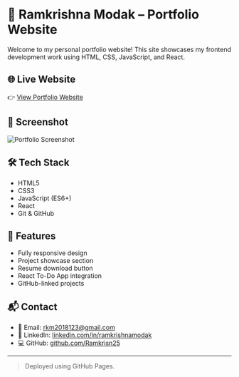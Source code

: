 # 💼 Ramkrishna Modak – Portfolio Website

Welcome to my personal portfolio website! This site showcases my frontend development work using HTML, CSS, JavaScript, and React.

## 🌐 Live Website

👉 [View Portfolio Website](https://ramkrisn25.github.io)

## 📸 Screenshot

![Portfolio Screenshot](./images/homepage.png) <!-- Replace with actual path if image exists -->

## 🛠 Tech Stack

- HTML5
- CSS3
- JavaScript (ES6+)
- React
- Git & GitHub

## 🧠 Features

- Fully responsive design
- Project showcase section
- Resume download button
- React To-Do App integration
- GitHub-linked projects

## 📬 Contact

- 📧 Email: [rkm2018123@gmail.com](mailto:rkm2018123@gmail.com)
- 🔗 LinkedIn: [linkedin.com/in/ramkrishnamodak](https://linkedin.com/in/ramkrishnamodak)
- 💻 GitHub: [github.com/Ramkrisn25](https://github.com/Ramkrisn25)

---

> Deployed using GitHub Pages.
